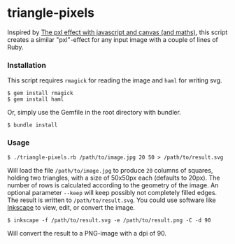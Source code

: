 triangle-pixels
===============

Inspired by [The pxl effect with javascript and canvas (and maths)](http://revdancatt.com/2012/03/31/the-pxl-effect-with-javascript-and-canvas-and-maths/), this script creates a similar "pxl"-effect for any input image with a couple of lines of Ruby.

### Installation

This script requires `rmagick` for reading the image and `haml` for writing svg.

    $ gem install rmagick
    $ gem install haml

Or, simply use the Gemfile in the root directory with bundler.

    $ bundle install
     
### Usage

    $ ./triangle-pixels.rb /path/to/image.jpg 20 50 > /path/to/result.svg

Will load the file `/path/to/image.jpg` to produce `20` columns of squares, holding two triangles, with a size of 50x50px each (defaults to 20px). The number of rows is calculated according to the geometry of the image. An optional parameter `--keep` will keep possibly not completely filled edges. The result is written to `/path/to/result.svg`. You could use software like [Inkscape](http://www.inkscape.org/) to view, edit, or convert the image.

    $ inkscape -f /path/to/result.svg -e /path/to/result.png -C -d 90

Will convert the result to a PNG-image with a dpi of 90.

